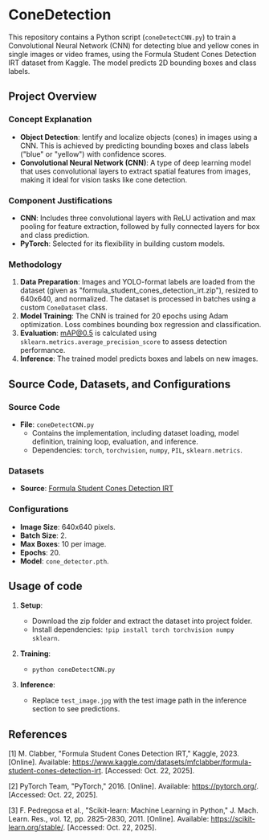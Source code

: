 # ConeDetection

This repository contains a Python script (`coneDetectCNN.py`) to train a Convolutional Neural Network (CNN) for detecting blue and yellow cones in single images or video frames, using the Formula Student Cones Detection IRT dataset from Kaggle. The model predicts 2D bounding boxes and class labels.

## Project Overview

### Concept Explanation
- **Object Detection**: Ientify and localize objects (cones) in images using a CNN. This is achieved by predicting bounding boxes and class labels ("blue" or "yellow") with confidence scores.
- **Convolutional Neural Network (CNN)**: A type of deep learning model that uses convolutional layers to extract spatial features from images, making it ideal for vision tasks like cone detection.

### Component Justifications
- **CNN**: Includes three convolutional layers with ReLU activation and max pooling for feature extraction, followed by fully connected layers for box and class prediction.
- **PyTorch**: Selected for its flexibility in building custom models.

### Methodology
1. **Data Preparation**: Images and YOLO-format labels are loaded from the dataset (given as "formula_student_cones_detection_irt.zip"), resized to 640x640, and normalized. The dataset is processed in batches using a custom `ConeDataset` class.
2. **Model Training**: The CNN is trained for 20 epochs using Adam optimization. Loss combines bounding box regression and classification.
3. **Evaluation**: mAP@0.5 is calculated using `sklearn.metrics.average_precision_score` to assess detection performance.
4. **Inference**: The trained model predicts boxes and labels on new images.

## Source Code, Datasets, and Configurations

### Source Code
- **File**: `coneDetectCNN.py`
  - Contains the implementation, including dataset loading, model definition, training loop, evaluation, and inference.
  - Dependencies: `torch`, `torchvision`, `numpy`, `PIL`, `sklearn.metrics`.

### Datasets
- **Source**: [Formula Student Cones Detection IRT](https://www.kaggle.com/datasets/mfclabber/formula-student-cones-detection-irt)

### Configurations
- **Image Size**: 640x640 pixels.
- **Batch Size**: 2.
- **Max Boxes**: 10 per image.
- **Epochs**: 20.
- **Model**: `cone_detector.pth`.

## Usage of code

1. **Setup**:
   - Download the zip folder and extract the dataset into project folder.
   - Install dependencies: `!pip install torch torchvision numpy sklearn`.

2. **Training**:
   - `python coneDetectCNN.py`

3. **Inference**:
   - Replace `test_image.jpg` with the test image path in the inference section to see predictions.

## References
[1] M. Clabber, "Formula Student Cones Detection IRT," Kaggle, 2023. [Online]. Available: https://www.kaggle.com/datasets/mfclabber/formula-student-cones-detection-irt. [Accessed: Oct. 22, 2025].

[2] PyTorch Team, "PyTorch," 2016. [Online]. Available: https://pytorch.org/. [Accessed: Oct. 22, 2025].

[3] F. Pedregosa et al., "Scikit-learn: Machine Learning in Python," J. Mach. Learn. Res., vol. 12, pp. 2825-2830, 2011. [Online]. Available: https://scikit-learn.org/stable/. [Accessed: Oct. 22, 2025].
